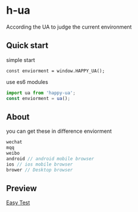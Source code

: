 # h-ua

According the UA to judge the current environment
 
## Quick start

simple start

```javascripts
const enviorment = window.HAPPY_UA();
```
use es6 modules

```javascript
import ua from 'happy-ua';
const enviorment = ua();
```

## About

you can get these in difference enviorment

```javascript
wechat
mqq
weibo
android // android mobile browser
ios // ios mobile browser
brower // Desktop browser 
```

## Preview

<a href="https://yuanhaoyu.github.io/h-ua/test/index.html">Easy Test</a>
